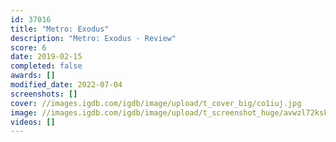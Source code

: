 ```yaml
---
id: 37016
title: "Metro: Exodus"
description: "Metro: Exodus - Review"
score: 6
date: 2019-02-15
completed: false
awards: []
modified_date: 2022-07-04
screenshots: []
cover: //images.igdb.com/igdb/image/upload/t_cover_big/co1iuj.jpg
image: //images.igdb.com/igdb/image/upload/t_screenshot_huge/avwzl72kskcdxisnjlmr.jpg
videos: []
---
```

